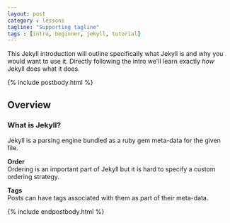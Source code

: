 ```yaml
---
layout: post
category : lessons
tagline: "Supporting tagline"
tags : [intro, beginner, jekyll, tutorial]
---
```


This Jekyll introduction will outline specifically  what Jekyll is and why you would want to use it.
Directly following the intro we'll learn exactly _how_ Jekyll does what it does.

{% include postbody.html %}

## Overview 

### What is Jekyll?

Jekyll is a parsing engine bundled as a ruby gem meta-data for the given file.

**Order**  
Ordering is an important part of Jekyll but it is hard to specify a custom ordering strategy.

**Tags**   
Posts can have tags associated with them as part of their meta-data.

{% include endpostbody.html %}